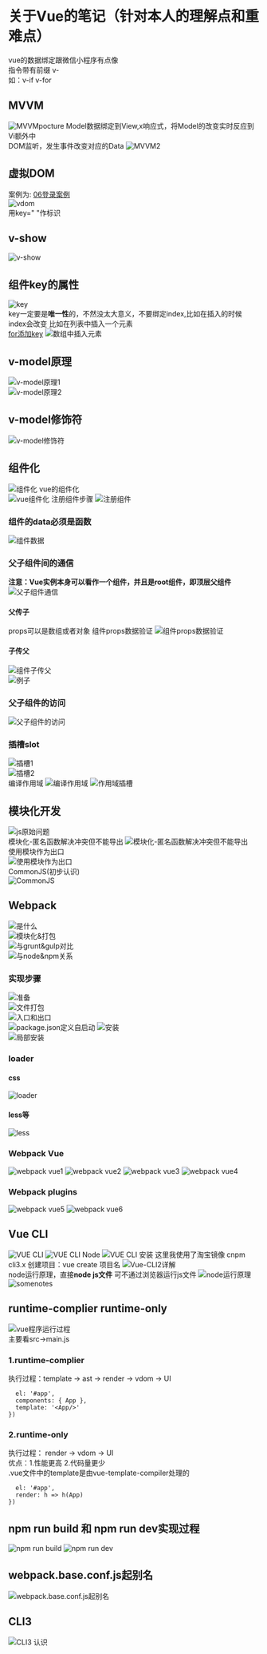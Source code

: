 # 关于Vue的笔记（针对本人的理解点和重难点）  

vue的数据绑定跟微信小程序有点像  
指令带有前缀 v-  
如：v-if v-for

## MVVM 
![MVVMpocture](images/notesImages/MVVM.png)
Model数据绑定到View,x响应式，将Model的改变实时反应到Vi额外中  
DOM监听，发生事件改变对应的Data
![MVVM2](images/notesImages/MVVM2.png)

## 虚拟DOM
案例为: [06登录案例](main/06-条件判断/04用户切换登录的案例.html)  
![vdom](images/notesImages/虚拟DOM-key.png)  
用key=" "作标识

## v-show  
![v-show](images/notesImages/v-show.png)

## 组件key的属性
![key](images/notesImages/组件key的属性.png)  
key一定要是**唯一性**的，不然没太大意义，不要绑定index,比如在插入的时候index会改变
比如在列表中插入一个元素  
[for添加key](main/07-循环遍历/03v-for添加key.html)
![数组中插入元素](images/notesImages/数组插入key.png)

## v-model原理
![v-model原理1](images/notesImages/v-model原理1.png)  
![v-model原理2](images/notesImages/v-model原理2.png)

## v-model修饰符
![v-model修饰符](images/notesImages/v-model修饰符.png)

## 组件化
![组件化](images/notesImages/组件化.png)
vue的组件化  
![vue组件化](images/notesImages/Vue组件化.png)
注册组件步骤
![注册组件](images/notesImages/注册组件.png)  

### 组件的data必须是函数
![组件数据](images/notesImages/组件数据.png)

### 父子组件间的通信  
**注意：Vue实例本身可以看作一个组件，并且是root组件，即顶层父组件**  
![父子组件通信](images/notesImages/父子组件间的通信.png)  
#### 父传子  
props可以是数组或者对象
组件props数据验证
![组件props数据验证](images/notesImages/组件props数据验证.png)  
#### 子传父  
![组件子传父](images/notesImages/组件子传父.png)  
![例子](images/notesImages/组件子传父例子.png)  

### 父子组件的访问  
![父子组件的访问](images/notesImages/父子组件的访问方式.png)

### 插槽slot
![插槽1](images/notesImages/插槽slot.png)  
![插槽2](images/notesImages/插槽slot2.png)  
编译作用域
![编译作用域](images/notesImages/编译作用域.png)
![作用域插槽](images/notesImages/作用域插槽.png)

## 模块化开发  
![js原始问题](images/notesImages/模块化-js原始问题.png)  
模块化-匿名函数解决冲突但不能导出
![模块化-匿名函数解决冲突但不能导出](images/notesImages/模块化-匿名函数解决冲突但不能导出.png)  
使用模块作为出口  
![使用模块作为出口](images/notesImages/模块化-使用模块作为出口.png)  
CommonJS(初步认识)  
![CommonJS](images/notesImages/模块化-CommonJS.png)

## Webpack
![是什么](images/notesImages/webpack-是什么.png)  
![模块化&打包](images/notesImages/webpack-前端模块化和打包概念.png)  
![与grunt&gulp对比](images/notesImages/webpack-与grunt&gulp对比.png)  
![与node&npm关系](images/notesImages/webpack-与node和npm的关系.png)  
### 实现步骤
![准备](images/notesImages/webpack-准备.png)  
![文件打包](images/notesImages/webpack-js文件打包.png)  
![入口和出口](images/notesImages/webpack-入口和出口.png)  
![package.json定义自启动](images/notesImages/webpack-package.json中定义启动.png) 
![安装](images/notesImages/webpack-安装.png)   
![局部安装](images/notesImages/webpack-局部安装.png)  
### loader  
#### css  
![loader](images/notesImages/webpack-loader.png)
#### less等
![less](images/notesImages/webpack-less等其他文件.png)

### Webpack Vue
![webpack vue1](images/notesImages/webpack-Vue.png)
![webpack vue2](images/notesImages/webpack-vue2.png)
![webpack vue3](images/notesImages/webpack-vue-el和template的关系.png)
![webpack vue4](images/notesImages/webpack-.vue文件封装.png)

### Webpack plugins
![webpack vue5](images/notesImages/webpack-plugin插件.png)
![webpack vue6](images/notesImages/webpack-plugin%20html.png)

## Vue CLI
![VUE CLI](images/notesImages/Vue%20Cli.png)
![VUE CLI Node](images/notesImages/Vue-CLI-Node.png)
![VUE CLI 安装](images/notesImages/Vue-CLI安装.png)
这里我使用了淘宝镜像 cnpm  
cli3.x 创建项目：vue create 项目名
![Vue-CLI2详解](images/notesImages/Vue-CLI2详解.png)  
node运行原理，直接**node js文件** 可不通过浏览器运行js文件
![node运行原理](images/notesImages/node运行原理.png)
![somenotes](images/notesImages/somenotes.png)

## runtime-complier runtime-only  
![vue程序运行过程](images/notesImages/vue程序运行过程.png)  
主要看src->main.js   
### 1.runtime-complier  
执行过程：template -> ast -> render -> vdom -> UI   
```new Vue({
  el: '#app',
  components: { App },
  template: '<App/>'
})
```
### 2.runtime-only  
执行过程： render -> vdom -> UI  
优点：1.性能更高 2.代码量更少  
.vue文件中的template是由vue-template-compiler处理的  
```new Vue({
  el: '#app',
  render: h => h(App)
})
```

## npm run build 和 npm run dev实现过程  
![npm run build](images/notesImages/npm%20run%20build.png)
![npm run dev](images/notesImages/npm%20run%20dev.png)

## webpack.base.conf.js起别名
![webpack.base.conf.js起别名](images/notesImages/webpack.base.conf.js起别名.png)

## CLI3
![CLI3 认识](images/notesImages/CLI3-认识.png)
